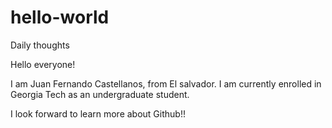 # hello-world
Daily thoughts


Hello everyone! 

I am Juan Fernando Castellanos, from El salvador.
I am currently enrolled in Georgia Tech as an undergraduate student. 

I look forward to learn more about Github!!
